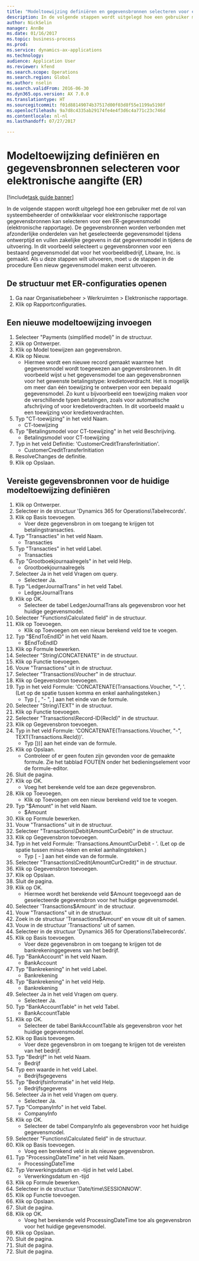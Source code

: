 ```yaml
--- 
title: "Modeltoewijzing definiëren en gegevensbronnen selecteren voor elektronische aangifte (ER)"
description: In de volgende stappen wordt uitgelegd hoe een gebruiker met de rol van systeembeheerder of ontwikkelaar voor elektronische rapportage gegevensbronnen kan selecteren voor een ER-gegevensmodel (elektronische rapportage).
author: NickSelin
manager: AnnBe
ms.date: 01/16/2017
ms.topic: business-process
ms.prod: 
ms.service: dynamics-ax-applications
ms.technology: 
audience: Application User
ms.reviewer: kfend
ms.search.scope: Operations
ms.search.region: Global
ms.author: nselin
ms.search.validFrom: 2016-06-30
ms.dyn365.ops.version: AX 7.0.0
ms.translationtype: HT
ms.sourcegitcommit: f01d88149074b37517d00f03d8f55e1199a5198f
ms.openlocfilehash: 9a7d8c4335ab29174fe4e4f3d6c4a771c23c746d
ms.contentlocale: nl-nl
ms.lasthandoff: 07/27/2017

---
```

# <a name="define-model-mapping-and-select-data-sources-for-electronic-reporting-er"></a>Modeltoewijzing definiëren en gegevensbronnen selecteren voor elektronische aangifte (ER)

[!include[task guide banner](../../includes/task-guide-banner.md)]

In de volgende stappen wordt uitgelegd hoe een gebruiker met de rol van systeembeheerder of ontwikkelaar voor elektronische rapportage gegevensbronnen kan selecteren voor een ER-gegevensmodel (elektronische rapportage). De gegevensbronnen worden verbonden met afzonderlijke onderdelen van het geselecteerde gegevensmodel tijdens ontwerptijd en vullen zakelijke gegevens in dat gegevensmodel in tijdens de uitvoering. In dit voorbeeld selecteert u gegevensbronnen voor een bestaand gegevensmodel dat voor het voorbeeldbedrijf, Litware, Inc. is gemaakt. Als u deze stappen wilt uitvoeren, moet u de stappen in de procedure Een nieuw gegevensmodel maken eerst uitvoeren.


## <a name="open-the-electronic-reporting-configurations-tree"></a>De structuur met ER-configuraties openen
1. Ga naar Organisatiebeheer > Werkruimten > Elektronische rapportage.
2. Klik op Rapportconfiguraties.

## <a name="insert-a-new-model-mapping"></a>Een nieuwe modeltoewijzing invoegen
1. Selecteer "Payments (simplified model)" in de structuur.
2. Klik op Ontwerper.
3. Klik op Model toewijzen aan gegevensbron.
4. Klik op Nieuw.
    * Hiermee wordt een nieuwe record gemaakt waarmee het gegevensmodel wordt toegewezen aan gegevensbronnen. In dit voorbeeld wijst u het gegevensmodel toe aan gegevensbronnen voor het gewenste betalingstype: kredietoverdracht.     Het is mogelijk om meer dan één toewijzing te ontwerpen voor een bepaald gegevensmodel. Zo kunt u bijvoorbeeld een toewijzing maken voor de verschillende typen betalingen, zoals voor automatische afschrijving of voor kredietoverdrachten. In dit voorbeeld maakt u een toewijzing voor kredietoverdrachten.  
5. Typ "CT-toewijzing" in het veld Naam.
    * CT-toewijzing  
6. Typ "Betalingsmodel voor CT-toewijzing" in het veld Beschrijving.
    * Betalingsmodel voor CT-toewijzing  
7. Typ in het veld Definitie: 'CustomerCreditTransferInitiation'.
    * CustomerCreditTransferInitiation  
8. ResolveChanges de definitie.
9. Klik op Opslaan.

## <a name="define-required-data-sources-for-the-current-model-mapping"></a>Vereiste gegevensbronnen voor de huidige modeltoewijzing definiëren
1. Klik op Ontwerper.
2. Selecteer in de structuur 'Dynamics 365 for Operations\Tabelrecords'.
3. Klik op Basis toevoegen.
    * Voer deze gegevensbron in om toegang te krijgen tot betalingstransacties.  
4. Typ "Transacties" in het veld Naam.
    * Transacties  
5. Typ "Transacties" in het veld Label.
    * Transacties  
6. Typ "Grootboekjournaalregels" in het veld Help.
    * Grootboekjournaalregels  
7. Selecteer Ja in het veld Vragen om query.
    * Selecteer Ja.  
8. Typ "LedgerJournalTrans" in het veld Tabel.
    * LedgerJournalTrans  
9. Klik op OK.
    * Selecteer de tabel LedgerJournalTrans als gegevensbron voor het huidige gegevensmodel.  
10. Selecteer "Functions\Calculated field" in de structuur.
11. Klik op Toevoegen.
    * Klik op Toevoegen om een nieuw berekend veld toe te voegen.  
12. Typ "$EndToEndID" in het veld Naam.
    * $EndToEndID  
13. Klik op Formule bewerken.
14. Selecteer "String\CONCATENATE" in de structuur.
15. Klik op Functie toevoegen.
16. Vouw "Transactions" uit in de structuur.
17. Selecteer "Transactions\Voucher" in de structuur.
18. Klik op Gegevensbron toevoegen.
19. Typ in het veld Formule: 'CONCATENATE(Transactions.Voucher, "-", '. (Let op de spatie tussen komma en enkel aanhalingsteken.)
    * Typ [ , "- ", ] aan het einde van de formule.  
20. Selecteer "String\TEXT" in de structuur.
21. Klik op Functie toevoegen.
22. Selecteer "Transactions\Record-ID(RecId)" in de structuur.
23. Klik op Gegevensbron toevoegen.
24. Typ in het veld Formule: 'CONCATENATE(Transactions.Voucher, "-", TEXT(Transactions.RecId))'.
    * Typ [))] aan het einde van de formule.  
25. Klik op Opslaan.
    * Controleer of er geen fouten zijn gevonden voor de gemaakte formule. Zie het tabblad FOUTEN onder het bedieningselement voor de formule-editor.  
26. Sluit de pagina.
27. Klik op OK.
    * Voeg het berekende veld toe aan deze gegevensbron.  
28. Klik op Toevoegen.
    * Klik op Toevoegen om een nieuw berekend veld toe te voegen.  
29. Typ "$Amount" in het veld Naam.
    * $Amount  
30. Klik op Formule bewerken.
31. Vouw "Transactions" uit in de structuur.
32. Selecteer "Transactions\Debit(AmountCurDebit)" in de structuur.
33. Klik op Gegevensbron toevoegen.
34. Typ in het veld Formule: 'Transactions.AmountCurDebit - '. (Let op de spatie tussen minus-teken en enkel aanhalingsteken.)
    * Typ [ - ] aan het einde van de formule.  
35. Selecteer "Transactions\Credit(AmountCurCredit)" in de structuur.
36. Klik op Gegevensbron toevoegen.
37. Klik op Opslaan.
38. Sluit de pagina.
39. Klik op OK.
    * Hiermee wordt het berekende veld $Amount toegevoegd aan de geselecteerde gegevensbron voor het huidige gegevensmodel.  
40. Selecteer 'Transactions\$Amount' in de structuur.
41. Vouw "Transactions" uit in de structuur.
42. Zoek in de structuur 'Transactions\$Amount' en vouw dit uit of samen.
43. Vouw in de structuur 'Transactions' uit of samen.
44. Selecteer in de structuur 'Dynamics 365 for Operations\Tabelrecords'.
45. Klik op Basis toevoegen.
    * Voer deze gegevensbron in om toegang te krijgen tot de bankrekeninggegevens van het bedrijf.  
46. Typ "BankAccount" in het veld Naam.
    * BankAccount  
47. Typ "Bankrekening" in het veld Label.
    * Bankrekening  
48. Typ "Bankrekening" in het veld Help.
    * Bankrekening  
49. Selecteer Ja in het veld Vragen om query.
    * Selecteer Ja.  
50. Typ "BankAccountTable" in het veld Tabel.
    * BankAccountTable  
51. Klik op OK.
    * Selecteer de tabel BankAccountTable als gegevensbron voor het huidige gegevensmodel.  
52. Klik op Basis toevoegen.
    * Voer deze gegevensbron in om toegang te krijgen tot de vereisten van het bedrijf.  
53. Typ "Bedrijf" in het veld Naam.
    * Bedrijf  
54. Typ een waarde in het veld Label.
    * Bedrijfsgegevens  
55. Typ "Bedrijfsinformatie" in het veld Help.
    * Bedrijfsgegevens  
56. Selecteer Ja in het veld Vragen om query.
    * Selecteer Ja.  
57. Typ "CompanyInfo" in het veld Tabel.
    * CompanyInfo  
58. Klik op OK.
    * Selecteer de tabel CompanyInfo als gegevensbron voor het huidige gegevensmodel.  
59. Selecteer "Functions\Calculated field" in de structuur.
60. Klik op Basis toevoegen.
    * Voeg een berekend veld in als nieuwe gegevensbron.  
61. Typ "ProcessingDateTime" in het veld Naam.
    * ProcessingDateTime  
62. Typ Verwerkingsdatum en -tijd in het veld Label.
    * Verwerkingsdatum en -tijd  
63. Klik op Formule bewerken.
64. Selecteer in de structuur 'Date/time\SESSIONNOW'.
65. Klik op Functie toevoegen.
66. Klik op Opslaan.
67. Sluit de pagina.
68. Klik op OK.
    * Voeg het berekende veld ProcessingDateTime toe als gegevensbron voor het huidige gegevensmodel.  
69. Klik op Opslaan.
70. Sluit de pagina.
71. Sluit de pagina.
72. Sluit de pagina.


